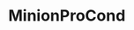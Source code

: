 <!-- generated by markdown-notes-tree -->

# MinionProCond

<!-- optional markdown-notes-tree directory description starts here -->

<!-- optional markdown-notes-tree directory description ends here -->



